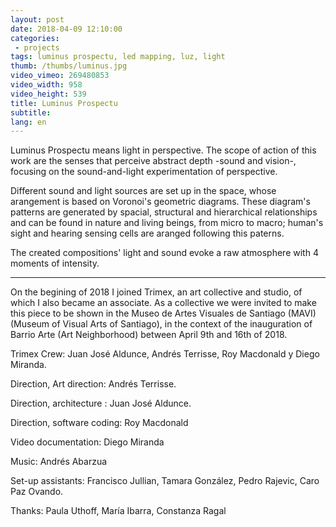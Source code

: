 ```yaml
---
layout: post
date: 2018-04-09 12:10:00
categories:
 - projects
tags: luminus prospectu, led mapping, luz, light
thumb: /thumbs/luminus.jpg
video_vimeo: 269480853
video_width: 958
video_height: 539
title: Luminus Prospectu
subtitle:
lang: en
---
```

Luminus Prospectu means light in perspective.
The scope of action of this work are the senses that perceive abstract depth -sound and vision-, focusing on the sound-and-light experimentation of perspective.

Different sound and light sources are set up in the space, whose arangement is based on Voronoi's geometric diagrams. These diagram's patterns are generated by spacial, structural and hierarchical relationships and can be found in nature and living beings, from micro to macro; human's sight and hearing sensing cells are aranged following this paterns.

The created compositions' light and sound evoke a raw atmosphere with 4 moments of intensity.

---

On the begining of 2018 I joined Trimex, an art collective and studio, of which I also became an associate. As a collective we were invited to make this piece to be shown in the Museo de Artes Visuales de Santiago (MAVI) (Museum of Visual Arts of Santiago), in the context of the inauguration of Barrio Arte (Art Neighborhood) between April 9th and 16th of 2018.

Trimex Crew: Juan José Aldunce, Andrés Terrisse, Roy Macdonald y Diego Miranda.

Direction, Art direction: Andrés Terrisse.

Direction, architecture : Juan José Aldunce.

Direction, software coding: Roy Macdonald

Video documentation: Diego Miranda

Music: Andrés Abarzua

Set-up assistants: Francisco Jullian, Tamara González, Pedro Rajevic, Caro Paz Ovando.


Thanks: Paula Uthoff, María Ibarra, Constanza Ragal
